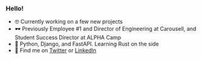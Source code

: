 ### Hello!

- 🤓 Currently working on a few new projects
- 🕶 Previously Employee #1 and Director of Engineering at Carousell, and Student Success Director at ALPHA Camp
- 🐍 Python, Django, and FastAPI. Learning Rust on the side
- 💬 Find me on [Twitter](https://twitter.com/victorneo) or [LinkedIn](https://www.linkedin.com/in/victor-neo-5886186/)
